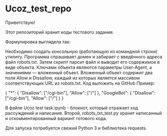 # Ucoz_test_repo

Приветствую!

Этот репозиторий хранит коды тестового задания. 

Формулировка выглядела так:

Необходимо создать консольную (работающую из командной строки) утилиту. Программа спрашивает домен и забирает с введённого адреса файл robots.txt. Затем скрипт парсит файл и выводит его содержимое в виде объекта. Ключами объекта являются параметры User-Agent, а значениями — вложенный объект. Вложенный объект содержит два поля Allow и Dissallow, каждый из которых является массивом соответствующих URL из robots.txt. Код выложить на GitHub Пример:

{ "*": { "Disallow": ["/cgi-bin"], "Allow": ["/"] }, "GoogleBot": { "Disallow": ["/cgi-bin"], "Allow": ["/"] } }

В файле Ucoz test task.ipynb - блокнот, который отражает ход рассуждений и написания.
Второй, robots_txt_test.py хранит написанный и откомментированный вариант готового кода.

Для запуска потребуется свежий Python 3 и библиотека requests.
